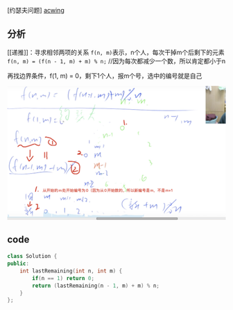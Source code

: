 [约瑟夫问题]
[acwing](https://www.acwing.com/problem/content/78/)
## 分析
[[递推]]：寻求相邻两项的关系
`f(n, m)`表示，n个人，每次干掉m个后剩下的元素
`f(n, m) = (f(n - 1, m) + m) % n;` //因为每次都减少一个数，所以肯定都小于n

再找边界条件，f(1, m) = 0，剩下1个人，报m个号，选中的编号就是自己

![image-20210213151459404](82.圆圈中最后剩下的数字.assets/image-20210213151459404.png)

## code
```c++
class Solution {
public:
    int lastRemaining(int n, int m) {
        if(n == 1) return 0;
        return (lastRemaining(n - 1, m) + m) % n;
    }
};
```